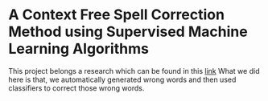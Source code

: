 # A Context Free Spell Correction Method using Supervised Machine Learning Algorithms

This project belongs a research which can be found in this [link](http://www.ijcaonline.org/archives/volume176/number27/31370-2020920288)
What we did here is that, we automatically generated wrong words and then used classifiers to correct those wrong words.
